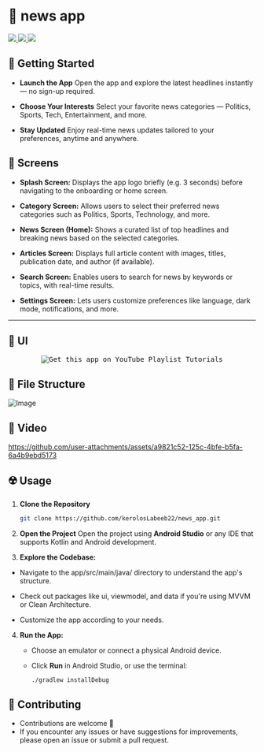 # 📰 news app

<div align="start">
     <a href="https://api.visitorbadge.io/api/visitors?path=news_app&label=People%20who%20visited%20this%20page&countColor=%23263759" target="_blank">
        <img src="https://api.visitorbadge.io/api/visitors?path=news_app&label=People%20who%20visited%20this%20page&countColor=%23263759" target="_blank" />
    </a>
    <a href="https://www.linkedin.com/in/kerolos-labeeb-17904136a/" target="_blank">
        <img src="https://img.shields.io/badge/LinkedIn-0077B5?style=for-the-badge&logo=linkedin&logoColor=white" target="_blank" />
    </a>
  <a href="mailto:kerolos.labib.dev@gmail.com">
    <img src="https://img.shields.io/badge/Gmail-333333?style=for-the-badge&logo=gmail&logoColor=red" />
  </a>

</div>

## 🚀 Getting Started

- **Launch the App**
  Open the app and explore the latest headlines instantly — no sign-up required.

- **Choose Your Interests**
  Select your favorite news categories — Politics, Sports, Tech, Entertainment, and more.

- **Stay Updated**
  Enjoy real-time news updates tailored to your preferences, anytime and anywhere.



## 🤳 Screens

- **Splash Screen:**
Displays the app logo briefly (e.g. 3 seconds) before navigating to the onboarding or home screen.

- **Category Screen:**
Allows users to select their preferred news categories such as Politics, Sports, Technology, and more.

- **News Screen (Home):**
Shows a curated list of top headlines and breaking news based on the selected categories.

- **Articles Screen:**
Displays full article content with images, titles, publication date, and author (if available).

- **Search Screen:**
Enables users to search for news by keywords or topics, with real-time results.

- **Settings Screen:**
Lets users customize preferences like language, dark mode, notifications, and more.

<hr>

## 📱 UI
<p align= "center">
     <kbd>
        <img  src="https://github.com/user-attachments/assets/7d287998-8a3c-417d-9801-580477fc8e7b" alt="Get this app on YouTube Playlist Tutorials">
     </kbd>
  </a>


## 📁 File Structure

![Image](https://github.com/user-attachments/assets/fd07cf0a-1ba7-4c65-88b6-2c900ffa62a7)


## 🎥 Video


https://github.com/user-attachments/assets/a9821c52-125c-4bfe-b5fa-6a4b9ebd5173




## ☢️ Usage

1. **Clone the Repository**
   ```bash
   git clone https://github.com/kerolosLabeeb22/news_app.git
   ```
2. **Open the Project**
Open the project using **Android Studio** or any IDE that supports Kotlin and Android development.

3. **Explore the Codebase:**

  - Navigate to the app/src/main/java/ directory to understand the app's structure.

  - Check out packages like ui, viewmodel, and data if you're using MVVM or Clean Architecture.

  - Customize the app according to your needs.

4. **Run the App:**

   - Choose an emulator or connect a physical Android device.

   - Click **Run** in Android Studio, or use the terminal:
     ```bash
     ./gradlew installDebug
     ```


## 🚨 Contributing

- Contributions are welcome 💜
- If you encounter any issues or have suggestions for improvements, please open an issue or submit a pull request.

